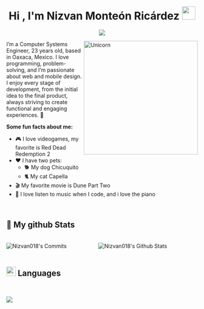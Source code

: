 <h1 align="center"><b>Hi , I'm Nizvan Monteón Ricárdez </b><img src="https://media.giphy.com/media/hvRJCLFzcasrR4ia7z/giphy.gif" width="35"></h1>

<p align="center">
  <a href="https://github.com/DenverCoder1/readme-typing-svg"><img src="https://readme-typing-svg.herokuapp.com?font=Time+New+Roman&color=cyan&size=25&center=true&vCenter=true&width=600&height=100&lines=Love+to+Code+Web+Pages;Full+Stack+Developer;Computer+Systems+Engineer;Node.js+Developer;Always+Learning;Astro+and+React+Lover+<3"></a>
</p>

<img align="right" width=300px alt="Unicorn" src="https://i.pinimg.com/originals/7a/c5/1a/7ac51a290fd48af99250eb9da0414731.gif" />

I’m a Computer Systems Engineer, 23 years old, based in Oaxaca, Mexico. I love programming, problem-solving, and I’m passionate about web and mobile design. I enjoy every stage of development, from the initial idea to the final product, always striving to create functional and engaging experiences. 🚀

**Some fun facts about me:**

- 🎮 I love videogames, my favorite is Red Dead Redemption 2
- ♥️ I have two pets:
  - 🐕 My dog Chicuquito
  - 🐈 My cat Capella
- 🎬 My favorite movie is Dune Part Two
- 🎹 I love listen to music when I code, and i love the piano

<br>

<h2>👀 My github Stats</h2>
<br>

<div align="center">
  <img align="center" src="https://github-readme-stats.vercel.app/api?username=Nizvan018&include_all_commits=true&count_private=true&show_icons=true&line_height=20&title_color=f43f5e&icon_color=f43f5e&text_color=0ea5e9&bg_color=0,111827,030712" alt="Nizvan018's Github Stats">
  <img align="left" src="https://github-readme-stats.vercel.app/api/top-langs?username=Nizvan018&show_icons=true&theme=dark&locale=en&layout=compact&title_color=f43f5e&icon_color=f43f5e&text_color=0ea5e9&bg_color=0,111827,030712" alt="Nizvan018's Commits" />
</div>

<br>

## <img src="https://media2.giphy.com/media/QssGEmpkyEOhBCb7e1/giphy.gif?cid=ecf05e47a0n3gi1bfqntqmob8g9aid1oyj2wr3ds3mg700bl&rid=giphy.gif" width ="25"><b> Languages</b>
<br>

<p align="left">
  <a href="https://skillicons.dev">
    <img src="https://skillicons.dev/icons?i=git,css,postgres,prisma,express,figma,firebase,github,html,java,js,md,nextjs,nodejs,postman,py,react,tailwind,ts,astro,vscode,photoshop,discord&perline=14" />
  </a>
</p>
